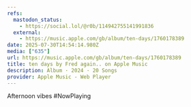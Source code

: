 ```yaml
---
refs:
  mastodon_status:
    - https://social.lol/@r0b/114942755141991836
  external:
    - https://music.apple.com/gb/album/ten-days/1760178389
date: 2025-07-30T14:54:14.980Z
media: ["635"]
url: https://music.apple.com/gb/album/ten-days/1760178389
title: ten days by Fred again.. on Apple Music
description: Album · 2024 · 20 Songs
provider: Apple Music - Web Player
---
```


Afternoon vibes #NowPlaying
